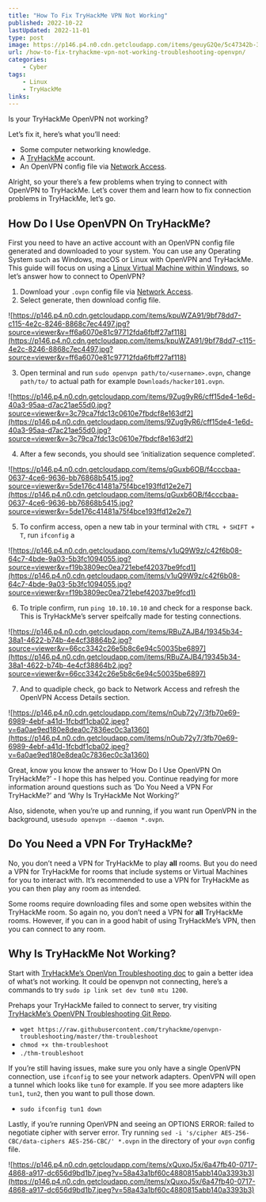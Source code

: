 ```yaml
---
title: "How To Fix TryHackMe VPN Not Working"
published: 2022-10-22
lastUpdated: 2022-11-01
type: post
image: https://p146.p4.n0.cdn.getcloudapp.com/items/geuyG2Qe/5c47342b-3538-44ff-a654-719076a0902f.jpeg?v=286811a9d1a35788922a9ace8194e936
url: /how-to-fix-tryhackme-vpn-not-working-troubleshooting-openvpn/ 
categories: 
    - Cyber
tags:
    - Linux
    - TryHackMe
links:
---
```


Is your TryHackMe OpenVPN not working? 

Let’s fix it, here’s what you’ll need:

- Some computer networking knowledge.
- A [TryHackMe](https://tryhackme.com/) account.
- An OpenVPN config file via [Network Access](https://tryhackme.com/access).

Alright, so your there’s a few problems when trying to connect with OpenVPN to TryHackMe. Let’s cover them and learn how to fix connection problems in TryHackMe, let’s go.

## How Do I Use OpenVPN On TryHackMe?

First you need to have an active account with an OpenVPN config file generated and downloaded to your system. You can use any Operating System such as Windows, macOS or Linux with OpenVPN and TryHackMe. This guide will focus on using a [Linux Virtual Machine within Windows](https://mrash.co/how-to-setup-ubuntu-using-virtualbox/), so let’s answer how to connect to OpenVPN?

1. Download your `.ovpn` config file via [Network Access](https://tryhackme.com/access). 
2. Select generate, then download config file.
    
![https://p146.p4.n0.cdn.getcloudapp.com/items/kpuWZA91/9bf78dd7-c115-4e2c-8246-8868c7ec4497.jpg?source=viewer&v=ff6a6070e81c97712fda6fbff27af118](https://p146.p4.n0.cdn.getcloudapp.com/items/kpuWZA91/9bf78dd7-c115-4e2c-8246-8868c7ec4497.jpg?source=viewer&v=ff6a6070e81c97712fda6fbff27af118)
    
3. Open terminal and run `sudo openvpn path/to/<username>.ovpn`, change `path/to/` to actual path for example `Downloads/hacker101.ovpn`.
    
![https://p146.p4.n0.cdn.getcloudapp.com/items/9Zug9yR6/cff15de4-1e6d-40a3-95aa-d7ac21ae55d0.jpg?source=viewer&v=3c79ca7fdc13c0610e7fbdcf8e163df2](https://p146.p4.n0.cdn.getcloudapp.com/items/9Zug9yR6/cff15de4-1e6d-40a3-95aa-d7ac21ae55d0.jpg?source=viewer&v=3c79ca7fdc13c0610e7fbdcf8e163df2)
    
4. After a few seconds, you should see ‘initialization sequence completed’. 
    
![https://p146.p4.n0.cdn.getcloudapp.com/items/qGuxb6OB/f4cccbaa-0637-4ce6-9636-bb76868b5415.jpg?source=viewer&v=5de176c41481a75f4bce193ffd12e2e7](https://p146.p4.n0.cdn.getcloudapp.com/items/qGuxb6OB/f4cccbaa-0637-4ce6-9636-bb76868b5415.jpg?source=viewer&v=5de176c41481a75f4bce193ffd12e2e7)
    
5. To confirm access, open a new tab in your terminal with `CTRL + SHIFT + T`, run `ifconfig` a
    
![https://p146.p4.n0.cdn.getcloudapp.com/items/v1uQ9W9z/c42f6b08-64c7-4bde-9a03-5b3fc1094055.jpg?source=viewer&v=f19b3809ec0ea721ebef42037be9fcd1](https://p146.p4.n0.cdn.getcloudapp.com/items/v1uQ9W9z/c42f6b08-64c7-4bde-9a03-5b3fc1094055.jpg?source=viewer&v=f19b3809ec0ea721ebef42037be9fcd1)
    
6. To triple confirm, run `ping 10.10.10.10` and check for a response back. This is TryHackMe’s server speifcally made for testing connections.
    
![https://p146.p4.n0.cdn.getcloudapp.com/items/RBuZAJB4/19345b34-38a1-4622-b74b-4e4cf38864b2.jpg?source=viewer&v=66cc3342c26e5b8c6e94c50035be6897](https://p146.p4.n0.cdn.getcloudapp.com/items/RBuZAJB4/19345b34-38a1-4622-b74b-4e4cf38864b2.jpg?source=viewer&v=66cc3342c26e5b8c6e94c50035be6897)
    
7. And to quadiple check, go back to Network Access and refresh the OpenVPN Access Details section.
    
![https://p146.p4.n0.cdn.getcloudapp.com/items/nOub72y7/3fb70e69-6989-4ebf-a41d-1fcbdf1cba02.jpeg?v=6a0ae9ed180e8dea0c7836ec0c3a1360](https://p146.p4.n0.cdn.getcloudapp.com/items/nOub72y7/3fb70e69-6989-4ebf-a41d-1fcbdf1cba02.jpeg?v=6a0ae9ed180e8dea0c7836ec0c3a1360)
    

Great, know you know the answer to ‘How Do I Use OpenVPN On TryHackMe?’ - I hope this has helped you. Continue readying for more information around questions such as ‘Do You Need a VPN For TryHackMe?’ and ‘Why Is TryHackMe Not Working?’

Also, sidenote, when you’re up and running, if you want run OpenVPN in the background, use`sudo openvpn --daemon *.ovpn`.

## Do You Need a VPN For TryHackMe?

No, you don’t need a VPN for TryHackMe to play **all** rooms. But you do need a VPN for TryHackMe for rooms that include systems or Virtual Machines for you to interact with. It’s recommended to use a VPN for TryHackMe as you can then play any room as intended.

Some rooms require downloading files and some open websites within the TryHackMe room. So again no, you don’t need a VPN for **all** TryHackMe rooms. However, if you can in a good habit of using TryHackMe’s VPN, then you can connect to any room.

## Why Is TryHackMe Not Working?

Start with [TryHackMe’s OpenVpn Troubleshooting doc](https://docs.tryhackme.com/docs/openvpn/troubleshooting/openvpn-troubleshooting/) to gain a better idea of what’s not working. It could be openvpn not connecting, here’s a commands to try `sudo ip link set dev tun0 mtu 1200`.

Prehaps your TryHackMe failed to connect to server, try visiting [TryHackMe’s OpenVPN Troubleshooting Git Repo](https://github.com/tryhackme/openvpn-troubleshooting).

- `wget https://raw.githubusercontent.com/tryhackme/openvpn-troubleshooting/master/thm-troubleshoot`
- `chmod +x thm-troubleshoot`
- `./thm-troubleshoot`

If you’re still having issues, make sure you only have a single OpenVPN connection, use `ifconfig` to see your network adapters. OpenVPN will open a tunnel which looks like `tun0` for example. If you see more adapters like `tun1`, `tun2`, then you want to pull those down.

- `sudo ifconfig tun1 down`

Lastly, if you’re running OpenVPN and seeing an OPTIONS ERROR: failed to negotiate cipher with server error. Try running `sed -i 's/cipher AES-256-CBC/data-ciphers AES-256-CBC/' *.ovpn` in the directory of your `ovpn` config file.

![https://p146.p4.n0.cdn.getcloudapp.com/items/xQuxoJ5x/6a47fb40-0717-4868-a917-dc656d9bd1b7.jpeg?v=58a43a1bf60c4880815abb140a3393b3](https://p146.p4.n0.cdn.getcloudapp.com/items/xQuxoJ5x/6a47fb40-0717-4868-a917-dc656d9bd1b7.jpeg?v=58a43a1bf60c4880815abb140a3393b3)